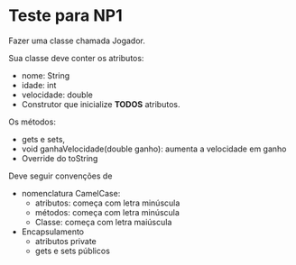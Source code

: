 # Teste para NP1

Fazer uma classe chamada Jogador.

Sua classe deve conter os atributos:
- nome: String
- idade: int
- velocidade: double
- Construtor que inicialize **TODOS** atributos.

Os métodos:

- gets e sets,
- void ganhaVelocidade(double ganho): aumenta a velocidade em ganho
- Override do toString

Deve seguir convenções de 

- nomenclatura CamelCase:
   - atributos: começa com letra minúscula
   - métodos: começa com letra minúscula
   - Classe: começa com letra maiúscula
- Encapsulamento
   - atributos private
   - gets e sets públicos

